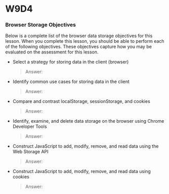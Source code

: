 # W9D4

### Browser Storage Objectives

Below is a complete list of the browser data storage objectives for this
lesson. When you complete this lesson, you should be able to perform each of
the following objectives. These objectives capture how you may be evaluated on
the assessment for this lesson.

* Select a strategy for storing data in the client (browser)
  > Answer:
* Identify common use cases for storing data in the client
  > Answer:
* Compare and contrast localStorage, sessionStorage, and cookies
  > Answer:
* Identify, examine, and delete data storage on the browser using Chrome
  Developer Tools
  > Answer:
* Construct JavaScript to add, modify, remove, and read data using the Web
  Storage API
  > Answer:
* Construct JavaScript to add, modify, remove, and read data using cookies
  > Answer:
